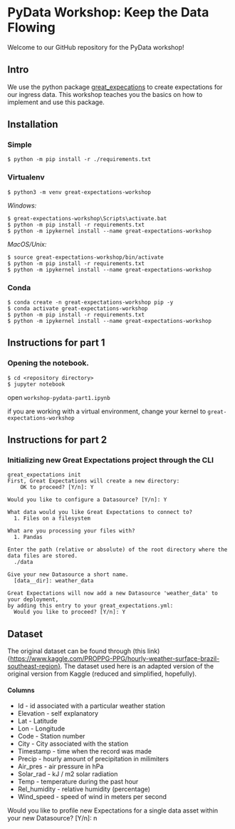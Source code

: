 # PyData Workshop: Keep the Data Flowing
Welcome to our GitHub repository for the PyData workshop!

## Intro
We use the python package [great_expecations](#https://greatexpectations.io) to create expectations for our ingress data. This workshop teaches you the basics on how to implement and use this package.

## Installation

### Simple
```
$ python -m pip install -r ./requirements.txt
```

### Virtualenv
```
$ python3 -m venv great-expectations-workshop
```

*Windows:*  
```
$ great-expectations-workshop\Scripts\activate.bat
$ python -m pip install -r requirements.txt
$ python -m ipykernel install --name great-expectations-workshop
```
*MacOS/Unix:*  
```
$ source great-expectations-workshop/bin/activate
$ python -m pip install -r requirements.txt
$ python -m ipykernel install --name great-expectations-workshop
```
### Conda
```
$ conda create -n great-expectations-workshop pip -y
$ conda activate great-expectations-workshop
$ python -m pip install -r requirements.txt
$ python -m ipykernel install --name great-expectations-workshop
```


## Instructions for part 1
### Opening the notebook.
```
$ cd <repository directory>
$ jupyter notebook
```
open `workshop-pydata-part1.ipynb`

if you are working with a virtual environment, change your kernel to `great-expectations-workshop`


## Instructions for part 2

### Initializing new Great Expectations project through the CLI

```
great_expectations init  
First, Great Expectations will create a new directory:  
    OK to proceed? [Y/n]: Y  
  
Would you like to configure a Datasource? [Y/n]: Y  
  
What data would you like Great Expectations to connect to?
  1. Files on a filesystem
  
What are you processing your files with?  
  1. Pandas
  
Enter the path (relative or absolute) of the root directory where the data files are stored.
  ./data
  
Give your new Datasource a short name.
  [data__dir]: weather_data

Great Expectations will now add a new Datasource 'weather_data' to your deployment,  
by adding this entry to your great_expectations.yml:
  Would you like to proceed? [Y/n]: Y
```


## Dataset

The original dataset can be found through (this link){https://www.kaggle.com/PROPPG-PPG/hourly-weather-surface-brazil-southeast-region}. The dataset used here is an adapted version of the original version from Kaggle (reduced and simplified, hopefully).

#### Columns
- Id - id associated with a particular weather station
- Elevation - self explanatory
- Lat - Latitude
- Lon - Longitude
- Code - Station number
- City - City associated with the station
- Timestamp - time when the record was made
- Precip - hourly amount of precipitation in milimiters
- Air_pres - air pressure in hPa
- Solar_rad - kJ / m2 solar radiation
- Temp - temperature during the past hour
- Rel_humidity - relative humidity (percentage)
- Wind_speed - speed of wind in meters per second

Would you like to profile new Expectations for a single data asset within your new Datasource? [Y/n]: n
